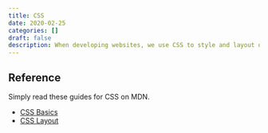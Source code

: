 ```yaml
---
title: CSS
date: 2020-02-25
categories: []
draft: false
description: When developing websites, we use CSS to style and layout our content.
---
```


## Reference

Simply read these guides for CSS on MDN.

- [CSS Basics](https://developer.mozilla.org/en-US/docs/Learn/Getting_started_with_the_web/CSS_basics)
- [CSS Layout](https://developer.mozilla.org/en-US/docs/Learn/CSS/CSS_layout)
